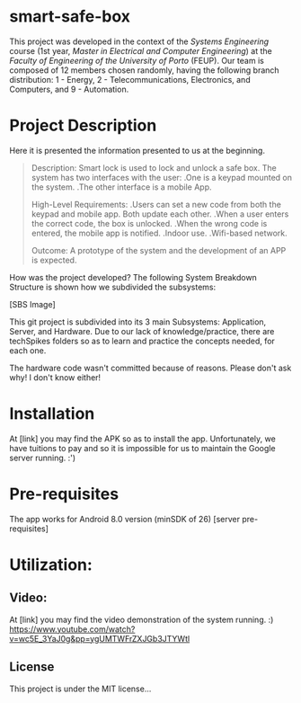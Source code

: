 # smart-safe-box
This project was developed in the context of the *Systems Engineering* course (1st year, *Master in Electrical and Computer Engineering*) at the *Faculty of Engineering of the University of Porto* (FEUP).
Our team is composed of 12 members chosen randomly, having the following branch distribution: 1 - Energy, 2 - Telecommunications, Electronics, and Computers, and 9 - Automation.

# Project Description
Here it is presented the information presented to us at the beginning.

> Description:
> Smart lock is used to lock and unlock a safe box. 
> The system has two interfaces with the user:
> 	.One is a keypad mounted on the system.
> 	.The other interface is a mobile App.
> 
> High-Level Requirements:
> 	.Users can set a new code from both the keypad and mobile app. Both update each other.
> 	.When a user enters the correct code, the box is unlocked.
> 	.When the wrong code is entered, the mobile app is notified.
> 	.Indoor use.
> 	.Wifi-based network.
> 
> Outcome:
> A prototype of the system and the development of an APP is expected.

How was the project developed?
The following System Breakdown Structure is shown how we subdivided the subsystems:

[SBS Image]

This git project is subdivided into its 3 main Subsystems: Application, Server, and Hardware.
Due to our lack of knowledge/practice, there are techSpikes folders so as to learn and practice the concepts needed, for each one.

The hardware code wasn't committed because of reasons. Please don't ask why! I don't know either!

# Installation
At [link] you may find the APK so as to install the app. Unfortunately, we have tuitions to pay and so it is impossible for us to maintain the Google server running. :')

# Pre-requisites
The app works for Android 8.0 version (minSDK of 26)
[server pre-requisites]

# Utilization:
## Video:
At [link] you may find the video demonstration of the system running. :)
https://www.youtube.com/watch?v=wc5E_3YaJ0g&pp=ygUMTWFrZXJGb3JTYWtl

## License
This project is under the MIT license...
